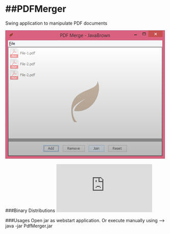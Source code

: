 ##PDFMerger
=========

Swing application to manipulate PDF documents


  ![](https://github.com/javabrown/PDFMerger/blob/master/src/com/javabrown/resources/PdfMerger.png "PDF Merger UI")


###Binary Distributions
  ![Download Latest Build](https://github.com/javabrown/PDFMerger/blob/master/dist/PdfMerger.jar)

###Usages 
  Open jar as webstart application.
  Or execute manually using --> java -jar PdfMerger.jar